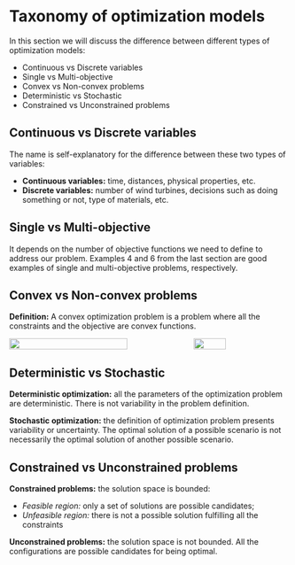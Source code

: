 # Taxonomy of optimization models

In this section we will discuss the difference between different types of optimization models:

* Continuous vs Discrete variables
* Single vs Multi-objective
* Convex vs Non-convex problems
* Deterministic vs Stochastic
* Constrained vs Unconstrained problems

## Continuous vs Discrete variables

The name is self-explanatory for the difference between these two types of variables:

* **Continuous variables:** time, distances, physical properties, etc.
* **Discrete variables:** number of wind turbines, decisions such as doing something or not, type of materials, etc.

## Single vs Multi-objective

It depends on the number of objective functions we need to define to address our problem. Examples 4 and 6 from the last section are good examples of single and multi-objective problems, respectively.

## Convex vs Non-convex problems

**Definition:** A convex optimization problem is a problem where all the constraints and the objective are convex functions.


<div style="display: flex; justify-content: space-between;">
  <img src="../../../../book/optimization/figs/convex.png" style="width: 65%;">
  <img src="../../../../book/optimization/figs/non-convex.png" style="width: 34%;">
</div>

## Deterministic vs Stochastic

**Deterministic optimization:** all the parameters of the optimization problem are deterministic. There is not variability in the problem definition.

**Stochastic optimization:** the definition of optimization problem presents variability or uncertainty. The optimal solution of a possible scenario is not necessarily the optimal solution of another possible scenario.

## Constrained vs Unconstrained problems

**Constrained problems:** the solution space is bounded:

* *Feasible region:* only a set of solutions are possible candidates;
* *Unfeasible region:* there is not a possible solution fulfilling all the constraints

**Unconstrained problems:** the solution space is not bounded. All the configurations are possible candidates for being optimal.